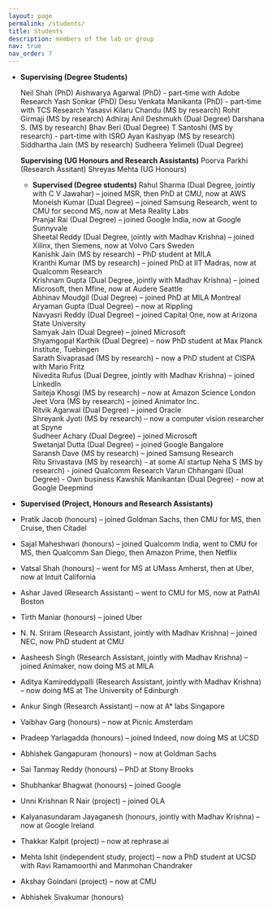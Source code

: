 ```yaml
---
layout: page
permalink: /students/
title: Students
description: members of the lab or group
nav: true
nav_order: 7
---
```


- **Supervising (Degree Students)**

  Neil Shah (PhD)
  Aishwarya Agarwal (PhD) - part-time with Adobe Research
  Yash Sonkar (PhD)
  Desu Venkata Manikanta (PhD) - part-time with TCS Research
  Yasasvi Kilaru Chandu (MS by research)
  Rohit Girmaji (MS by research)
  Adhiraj Anil Deshmukh (Dual Degree)
  Darshana S. (MS by research)
  Bhav Beri (Dual Degree)
  T Santoshi (MS by research) - part-time with ISRO
  Ayan Kashyap (MS by research)
  Siddhartha Jain (MS by research)
  Sudheera Yelimeli (Dual Degree)

  **Supervising (UG Honours and Research Assistants)**
  Poorva Parkhi (Research Assitant)
  Shreyas Mehta (UG Honours)


  - **Supervised (Degree students)**
  Rahul Sharma (Dual Degree, jointly with C V Jawahar) – joined MSR, then PhD at CMU, now at AWS  
  Moneish Kumar (Dual Degree) – joined Samsung Research, went to CMU for second MS, now at Meta Reality Labs  
  Pranjal Rai (Dual Degree) – joined Google India, now at Google Sunnyvale  
  Sheetal Reddy (Dual Degree, jointly with Madhav Krishna) – joined Xilinx, then Siemens, now at Volvo Cars Sweden  
  Kanishk Jain (MS by research) – PhD student at MILA  
  Kranthi Kumar (MS by research) – joined PhD at IIT Madras, now at Qualcomm Research  
  Krishnam Gupta (Dual Degree, jointly with Madhav Krishna) – joined Microsoft, then Mfine, now at Audere Seattle  
  Abhinav Moudgil (Dual Degree) – joined PhD at MILA Montreal  
  Aryaman Gupta (Dual Degree) – now at Rippling  
  Navyasri Reddy (Dual Degree) – joined Capital One, now at Arizona State University  
  Samyak Jain (Dual Degree) – joined Microsoft  
  Shyamgopal Karthik (Dual Degree) – now PhD student at Max Planck Institute, Tuebingen  
  Sarath Sivaprasad (MS by research) – now a PhD student at CISPA with Mario Fritz  
  Nivedita Rufus (Dual Degree, jointly with Madhav Krishna) – joined LinkedIn  
  Saiteja Khosgi (MS by research) – now at Amazon Science London  
  Jeet Vora (MS by research) – joined Animator Inc.  
  Ritvik Agarwal (Dual Degree) – joined Oracle  
  Shreyank Jyoti (MS by research) – now a computer vision researcher at Spyne  
  Sudheer Achary (Dual Degree) – joined Microsoft  
  Swetanjal Dutta (Dual Degree) – joined Google Bangalore  
  Saransh Dave (MS by research) – joined Samsung Research  
  Ritu Srivastava (MS by research) - at some AI startup
  Neha S (MS by research) - joined Qualcomm Research
  Varun Chhangani (Dual Degree) - Own business
  Kawshik Manikantan (Dual Degree) - now at Google Deepmind


 - **Supervised (Project, Honours and Research Assistants)**
- Pratik Jacob (honours) – joined Goldman Sachs, then CMU for MS, then Cruise, then Citadel
- Sajal Maheshwari (honours) – joined Qualcomm India, went to CMU for MS, then Qualcomm San Diego, then Amazon Prime, then Netflix  
- Vatsal Shah (honours) – went for MS at UMass Amherst, then at Uber, now at Intuit California  
- Ashar Javed (Research Assistant) – went to CMU for MS, now at PathAI Boston  
- Tirth Maniar (honours) – joined Uber  
- N. N. Sriram (Research Assistant, jointly with Madhav Krishna) – joined NEC, now PhD student at CMU  
- Aasheesh Singh (Research Assistant, jointly with Madhav Krishna) – joined Animaker, now doing MS at MILA  
- Aditya Kamireddypalli (Research Assistant, jointly with Madhav Krishna) – now doing MS at The University of Edinburgh  
- Ankur Singh (Research Assistant) – now at A* labs Singapore  
- Vaibhav Garg (honours) – now at Picnic Amsterdam  
- Pradeep Yarlagadda (honours) – joined Indeed, now doing MS at UCSD  
- Abhishek Gangapuram (honours) – now at Goldman Sachs  
- Sai Tanmay Reddy (honours) – PhD at Stony Brooks  
- Shubhankar Bhagwat (honours) – joined Google  
- Unni Krishnan R Nair (project) – joined OLA  
- Kalyanasundaram Jayaganesh (honours, jointly with Madhav Krishna) – now at Google Ireland  
- Thakkar Kalpit (project) – now at rephrase.ai  
- Mehta Ishit (independent study, project) – now a PhD student at UCSD with Ravi Ramamoorthi and Manmohan Chandraker  
- Akshay Goindani (project) – now at CMU  
- Abhishek Sivakumar (honours)  
  
